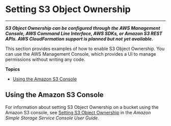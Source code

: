 # Setting S3 Object Ownership<a name="enable-object-ownership"></a>

****  
***S3 Object Ownership can be configured through the AWS Management Console, AWS Command Line Interface, AWS SDKs, or Amazon S3 REST APIs\. AWS CloudFormation support is planned but not yet available\.***

This section provides examples of how to enable S3 Object Ownership\. You can use the AWS Management Console, which provides a UI to manage permissions without writing any code\. 

**Topics**
+ [Using the Amazon S3 Console](#enable-object-ownership-console)

## Using the Amazon S3 Console<a name="enable-object-ownership-console"></a>

For information about setting S3 Object Ownership on a bucket using the Amazon S3 console, see [Setting S3 Object Ownership](https://docs.aws.amazon.com/AmazonS3/latest/user-guide/add-object-ownership.html) in the *Amazon Simple Storage Service Console User Guide*\.
